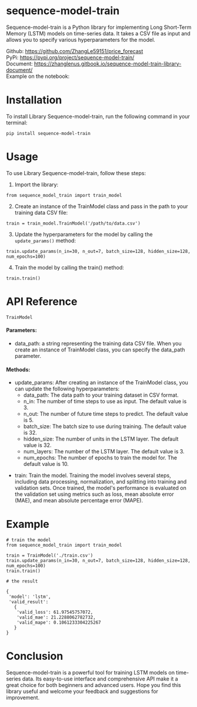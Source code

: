 # sequence-model-train
Sequence-model-train is a Python library for implementing Long Short-Term Memory (LSTM) models on time-series data. It takes a CSV file as input and allows you to specify various hyperparameters for the model.    
   
Github: ​https://github.com/ZhangLe59151/price_forecast   
PyPi: ​https://pypi.org/project/sequence-model-train/   
Document: ​https://zhanglenus.gitbook.io/sequence-model-train-library-document/   
Example on the notebook:    

# Installation
To install Library Sequence-model-train, run the following command in your terminal:   
```
pip install sequence-model-train
```

# Usage  
To use Library Sequence-model-train, follow these steps:
1. Import the library:
```
from sequence_model_train import train_model  
```
2. Create an instance of the TrainModel class and pass in the path to your training data CSV file:   
```
train = train_model.TrainModel('/path/to/data.csv')   
```
3. Update the hyperparameters for the model by calling the `update_params()` method:
```
train.update_params(n_in=30, n_out=7, batch_size=128, hidden_size=128, num_epochs=100)
```
4. Train the model by calling the train() method:
```
train.train()
```
# API Reference
`TrainModel`   
#### Parameters:   
* data_path: a string representing the training data CSV file. When you create an instance of TrainModel class, you can specify the data_path parameter.   
#### Methods:   
* update_params: After creating an instance of the TrainModel class, you can update the following hyperparameters:   
  - data_path: The data path to your training dataset in CSV format.      
  - n_in: The number of time steps to use as input. The default value is 3.   
  - n_out: The number of future time steps to predict. The default value is 5.   
  - batch_size: The batch size to use during training. The default value is 32.   
  - hidden_size: The number of units in the LSTM layer. The default value is 32.   
  - num_layers: The number of the LSTM layer. The default value is 3.   
  - num_epochs: The number of epochs to train the model for. The default value is 10.   
- train: Train the model. Training the model involves several steps, including data processing, normalization, and splitting into training and validation sets. Once trained, the model's performance is evaluated on the validation set using metrics such as loss, mean absolute error (MAE), and mean absolute percentage error (MAPE).   
# Example
```
# train the model
from sequence_model_train import train_model

train = TrainModel('./train.csv')
train.update_params(n_in=30, n_out=7, batch_size=128, hidden_size=128, num_epochs=100)
train.train()
```
```
# the result

{
 'model': 'lstm',
 'valid_result': 
   {
    'valid_loss': 61.97545757072,
    'valid_mae': 21.2288062782732,
    'valid_mape': 0.1061233304225267
   }
}
```
# Conclusion
Sequence-model-train is a powerful tool for training LSTM models on time-series data. Its easy-to-use interface and comprehensive API make it a great choice for both beginners and advanced users. Hope you find this library useful and welcome your feedback and suggestions for improvement.   